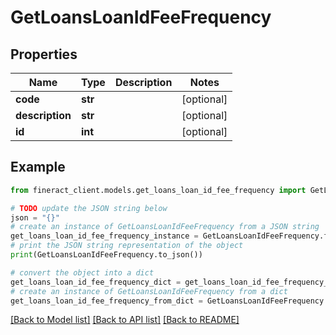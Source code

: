 # GetLoansLoanIdFeeFrequency


## Properties

Name | Type | Description | Notes
------------ | ------------- | ------------- | -------------
**code** | **str** |  | [optional] 
**description** | **str** |  | [optional] 
**id** | **int** |  | [optional] 

## Example

```python
from fineract_client.models.get_loans_loan_id_fee_frequency import GetLoansLoanIdFeeFrequency

# TODO update the JSON string below
json = "{}"
# create an instance of GetLoansLoanIdFeeFrequency from a JSON string
get_loans_loan_id_fee_frequency_instance = GetLoansLoanIdFeeFrequency.from_json(json)
# print the JSON string representation of the object
print(GetLoansLoanIdFeeFrequency.to_json())

# convert the object into a dict
get_loans_loan_id_fee_frequency_dict = get_loans_loan_id_fee_frequency_instance.to_dict()
# create an instance of GetLoansLoanIdFeeFrequency from a dict
get_loans_loan_id_fee_frequency_from_dict = GetLoansLoanIdFeeFrequency.from_dict(get_loans_loan_id_fee_frequency_dict)
```
[[Back to Model list]](../README.md#documentation-for-models) [[Back to API list]](../README.md#documentation-for-api-endpoints) [[Back to README]](../README.md)


